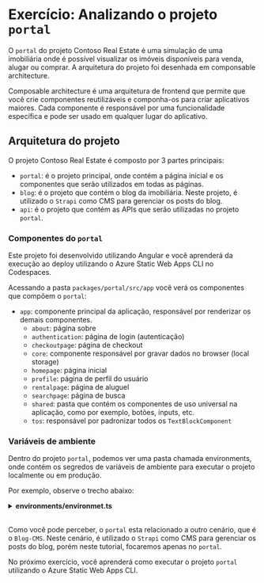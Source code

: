 # Exercício: Analizando o projeto `portal`

O `portal` do projeto Contoso Real Estate é uma simulação de uma imobiliária onde é possível visualizar os imóveis disponíveis para venda, alugar ou comprar. A arquitetura do projeto foi desenhada em componsable architecture.

Composable architecture é uma arquitetura de frontend que permite que você crie componentes reutilizáveis e componha-os para criar aplicativos maiores. Cada componente é responsável por uma funcionalidade específica e pode ser usado em qualquer lugar do aplicativo.

<!-- imagem: exemplo de composable architecture -->

## Arquitetura do projeto

O projeto Contoso Real Estate é composto por 3 partes principais:

- `portal`: é o projeto principal, onde contém a página inicial e os componentes que serão utilizados em todas as páginas.
- `blog`: é o projeto que contém o blog da imobiliária. Neste projeto, é utilizado o `Strapi` como CMS para gerenciar os posts do blog.
- `api`: é o projeto que contém as APIs que serão utilizadas no projeto `portal`.

<!-- gif contoso real state -->

### Componentes do `portal`

Este projeto foi desenvolvido utilizando Angular e você aprenderá da execução ao deploy utilizando o Azure Static Web Apps CLI no Codespaces.

Acessando a pasta `packages/portal/src/app` você verá os componentes que compõem o `portal`:

- `app`: componente principal da aplicação, responsável por renderizar os demais componentes.
  - `about`: página sobre
  - `authentication`: página de login (autenticação)
  - `checkoutpage`: página de checkout
  - `core`: componente responsável por gravar dados no browser (local storage)
  - `homepage`: página inicial
  - `profile`: página de perfil do usuário
  - `rentalpage`: página de aluguel
  - `searchpage`: página de busca
  - `shared`: pasta que contém os componentes de uso universal na aplicação, como por exemplo, botões, inputs, etc.
  - `tos`: responsável por padronizar todos os `TextBlockComponent`

<!-- imagem: print do vscode -->
<!-- por que falar sobre a configuração das variáveis de ambiente? -->

### Variáveis de ambiente

Dentro do projeto `portal`, podemos ver uma pasta chamada environments, onde contém os segredos de variáveis de ambiente para executar o projeto localmente ou em produção.

Por exemplo, observe o trecho abaixo:

<details><summary><b>environments/environmet.ts</b></summary>
<br/>

  ```ts
    export const environment = {
      production: false,
      blogUrl: 'http://localhost:3000',
      isCodespaces: process.env["CODESPACE_NAME"] ? true : false,
      strapiGraphQlUriInCodespace: `https://${process.env["CODESPACE_NAME"]}-1337.${process.env["GITHUB_CODESPACES_PORT_FORWARDING_DOMAIN"]}/graphql`,
      strapiGraphQlUriFallback: 'http://localhost:1337/graphql'
    };
  ```
</details>
<br/>

Como você pode perceber, o `portal` esta relacionado a outro cenário, que é o `Blog-CMS`. Neste cenário, é utilizado o `Strapi` como CMS para gerenciar os posts do blog, porém neste tutorial, focaremos apenas no `portal`.

No próximo exercício, você aprenderá como executar o projeto `portal` utilizando o Azure Static Web Apps CLI.
